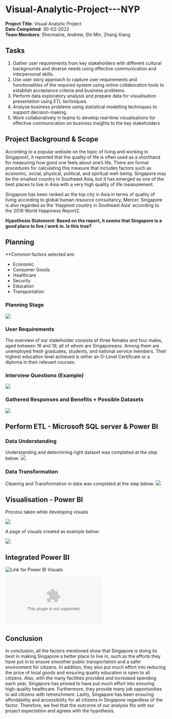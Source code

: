# Visual-Analytic-Project---NYP

**Project Title**: Visual Analytic Project<br/>
**Date Completed**: 30-02-2022<br/>
**Team Members**: Shermaine, Andrew, Shi Min, Zhang Xiang<br/>


## Tasks

1. Gather user requirements from key stakeholders with different cultural backgrounds and diverse needs using effective communication and interpersonal skills.
2. Use user story approach to capture user requirements and functionalities of the required system using online collaboration tools to establish acceptance criteria and business problems.
3. Perform data exploratory analysis and prepare data for visualisation presentation using ETL techniques.
4. Analyse business problems using statistical modelling techniques to support decision-making.
5. Work collaboratively in teams to develop real‐time visualisations for effective communication on business insights to the key stakeholders

## Project Background & Scope
According to a popular website on the topic of living and working in Singapore1, it reported that the quality of life is often used as a shorthand for measuring how good one feels about one’s life. There are formal procedures for calculating this measure that includes factors such as economic, social, physical, political, and spiritual well-being. Singapore may be the smallest country in Southeast Asia, but it has emerged as one of the best places to live in Asia with a very high quality of life measurement.

Singapore has been ranked as the top city in Asia in terms of quality of living according to global human resource consultancy, Mercer. Singapore is also regarded as the ‘Happiest country in Southeast Asia’ according to the 2018 World Happiness Report2.

**Hypothesis Statement: Based on the report, it seems that Singapore is a good place to live / work in. Is this true?**

## Planning

**Common factors selected are:
- Economic
- Consumer Goods
- Healthcare
- Security
- Education
- Transportation

### Planning Stage
![](Images/Planning)

### User Requirements
The overview of our stakeholder consists of three females and four males, aged between 16 and 19, all of whom are Singaporeans. Among them are unemployed fresh graduates, students, and national service members. Their highest education level achieved is either an O-Level Certificate or a diploma in their relevant courses.

### Interview Questions (Example)
![](https://user-images.githubusercontent.com/98081173/188824372-689c9aae-d0dc-4baf-8eb8-43701ad4c8de.png)

### Gathered Responses and Benefits + Possible Datasets
![](https://user-images.githubusercontent.com/98081173/188824946-fdaa3dc7-c901-41c3-9872-29a0ff57ad7c.png)

## Perform ETL - Microsoft SQL server & Power BI

### Data Understanding
Understanding and determining right dataset was completed at the step below:
![](https://user-images.githubusercontent.com/98081173/188826563-896dc75d-4d72-43ef-a290-424476821717.png)

### Data Transformation
Cleaning and Transformation in data was completed at the step below:
![](https://user-images.githubusercontent.com/98081173/188826582-ee2fcdc2-f936-4177-afbd-bcad67d42c8c.png)

## Visualisation - Power BI
Process taken while developing visuals

![](https://user-images.githubusercontent.com/98081173/188829252-327df449-9db0-447c-a52b-727a4a1bd31a.png)

A page of visuals created as example below:

![](https://user-images.githubusercontent.com/98081173/188828030-4784ce0e-429f-4015-994e-542e7caff527.png)

## Integrated Power BI
![Link for Power BI Visuals](Final%20Project%20Report/ITBW21-01%20Grp%201%20Final%20Integration/ITBW21-01%20Grp%201%20Final%20Integration%20-%2019-02-2022.pbix)

![Link for Final Report](https://github.com/ZXiang1121/Visual-Analytic-Project---NYP/blob/main/Final%20Project%20Report/Visual%20Analytic%20Project%20Final%20Report.docx)



## Conclusion
In conclusion, all the factors mentioned show that Singapore is doing its best in making Singapore a better place to live in, such as the efforts they have put in to ensure smoother public transportation and a safer environment for citizens. In addition, they also put much effort into reducing the price of local goods and ensuring quality education is open to all citizens. Also, with the many facilities provided and increased spending each year, Singapore has proved to have put much effort into ensuring high-quality healthcare. Furthermore, they provide many job opportunities to aid citizens with retrenchment. Lastly, Singapore has been ensuring affordability and accessibility for all citizens in Singapore regardless of the factor.
Therefore, we feel that the outcome of our analysis fits with our project expectation and agrees with the hypothesis.
